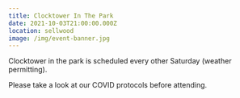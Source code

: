 ```yaml
---
title: Clocktower In The Park
date: 2021-10-03T21:00:00.000Z
location: sellwood
image: /img/event-banner.jpg
---
```

<Event :event="frontmatter">

Clocktower in the park is scheduled every other Saturday (weather permitting).

Please take a look at our COVID protocols before attending.

</Event>